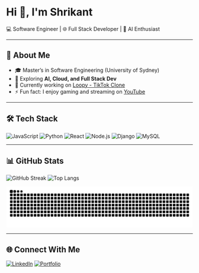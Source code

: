 # Hi 👋, I'm Shrikant

💻 Software Engineer | 🌐 Full Stack Developer | 🤖 AI Enthusiast  

---

## 🚀 About Me
- 🎓 Master’s in Software Engineering (University of Sydney)   
- 🌱 Exploring **AI, Cloud, and Full Stack Dev**
- 🔭 Currently working on [Loopy - TikTok Clone](https://github.com/shrikantbk06/loopy-social-media)
- ⚡ Fun fact: I enjoy gaming and streaming on [YouTube](https://www.youtube.com/@IISlashBeastII)  

---

## 🛠️ Tech Stack
![JavaScript](https://img.shields.io/badge/-JavaScript-yellow?logo=javascript&logoColor=black)
![Python](https://img.shields.io/badge/-Python-blue?logo=python&logoColor=white)
![React](https://img.shields.io/badge/-React-61DAFB?logo=react&logoColor=black)
![Node.js](https://img.shields.io/badge/-Node.js-green?logo=node.js&logoColor=white)
![Django](https://img.shields.io/badge/-Django-092E20?logo=django&logoColor=white)
![MySQL](https://img.shields.io/badge/-MySQL-blue?logo=mysql&logoColor=white)

---

## 📊 GitHub Stats
![GitHub Streak](https://github-readme-streak-stats.herokuapp.com/?user=shrikantbk06&theme=radical)
![Top Langs](https://github-readme-stats.vercel.app/api/top-langs/?username=shrikantbk06&layout=compact&theme=radical)

<picture>
  <source media="(prefers-color-scheme: dark)" srcset="https://raw.githubusercontent.com/shrikantbk06/shrikantbk06/output/github-snake-dark.svg" />
  <img alt="github-snake" src="https://raw.githubusercontent.com/shrikantbk06/shrikantbk06/output/github-snake.svg" />
</picture>


---

## 🌐 Connect With Me
[![LinkedIn](https://img.shields.io/badge/-LinkedIn-blue?logo=linkedin&logoColor=white)](https://www.linkedin.com/in/shrikant-bipinkumar-65ba3b1a4/)
[![Portfolio](https://img.shields.io/badge/-Portfolio-black?logo=firefox&logoColor=white)](https://shrikantbk06.github.io/portfolio-website/)
